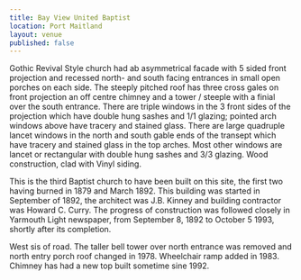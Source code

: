 ```yaml
---
title: Bay View United Baptist
location: Port Maitland
layout: venue
published: false
---
```


Gothic Revival Style church had ab asymmetrical facade with 5 sided front projection and recessed north- and south facing entrances in small open porches on each side. The steeply pitched roof has three cross gales on front projection an off centre chimney and a tower / steeple with a finial over the south entrance. There are triple windows in the 3 front sides of the projection which have double hung sashes and 1/1 glazing; pointed arch windows above have tracery and stained glass. There are large quadruple lancet windows in the north and south gable ends of the transept which have tracery and stained glass in the top arches. Most other windows are lancet or rectangular with double hung sashes and 3/3 glazing. Wood construction, clad with Vinyl siding.

This is the third Baptist church to have been built on this site, the first two having burned in 1879 and March 1892. This building was started in September of 1892, the architect was J.B. Kinney and building contractor was Howard C. Curry. The progress of construction was followed closely in Yarmouth Light newspaper, from September 8, 1892 to October 5 1993, shortly after its completion.

West sis of road. The taller bell tower over north entrance was removed and north entry porch roof changed in 1978. Wheelchair ramp added in 1983. Chimney has had a new top built sometime sine 1992.